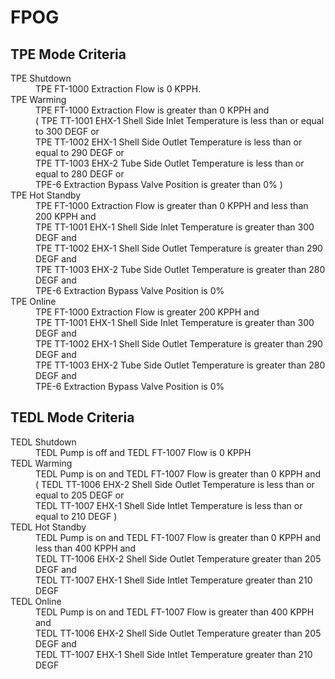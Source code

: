 # FPOG

## TPE Mode Criteria

<dl>
<dt>TPE Shutdown</dt>
<dd>TPE FT-1000 Extraction Flow is 0 KPPH.
</dd> 

<dt>TPE Warming</dt>
<dd>TPE FT-1000 Extraction Flow is greater than 0 KPPH and<br/>
  ( TPE TT-1001 EHX-1 Shell Side Inlet Temperature is less than or equal to 300 DEGF or <br/>
    TPE TT-1002 EHX-1 Shell Side Outlet Temperature is less than or equal to 290 DEGF or<br/>
    TPE TT-1003 EHX-2 Tube Side Outlet Temperature is less than or equal to 280 DEGF or<br/>
    TPE-6 Extraction Bypass Valve Position is greater than 0% )
</dd> 

<dt>TPE Hot Standby</dt>
<dd>TPE FT-1000 Extraction Flow is greater than 0 KPPH and less than 200 KPPH and<br/>
  TPE TT-1001 EHX-1 Shell Side Inlet Temperature is greater than 300 DEGF and<br/>
  TPE TT-1002 EHX-1 Shell Side Outlet Temperature is greater than 290 DEGF and<br/>
  TPE TT-1003 EHX-2 Tube Side Outlet Temperature is greater than 280 DEGF and<br/>
  TPE-6 Extraction Bypass Valve Position is 0%
</dd>  

<dt>TPE Online</dt>
<dd>TPE FT-1000 Extraction Flow is greater 200 KPPH and<br/>
  TPE TT-1001 EHX-1 Shell Side Inlet Temperature is greater than 300 DEGF and<br/>
  TPE TT-1002 EHX-1 Shell Side Outlet Temperature is greater than 290 DEGF and<br/>
  TPE TT-1003 EHX-2 Tube Side Outlet Temperature is greater than 280 DEGF and<br/>
  TPE-6 Extraction Bypass Valve Position is 0%
</dd>  
</dl>    
    
## TEDL Mode Criteria
<dl>
<dt>TEDL Shutdown</dt>
<dd>TEDL Pump is off and TEDL FT-1007 Flow is 0 KPPH
</dd>  

<dt>TEDL Warming</dt>
<dd>TEDL Pump is on and TEDL FT-1007 Flow is greater than 0 KPPH and <br/>
  ( TEDL TT-1006 EHX-2 Shell Side Outlet Temperature is less than or equal to 205 DEGF or<br/>
    TEDL TT-1007 EHX-1 Shell Side Intlet Temperature is less than or equal to 210 DEGF )
</dd>  
    
<dt>TEDL Hot Standby</dt>
<dd>TEDL Pump is on and TEDL FT-1007 Flow is greater than 0 KPPH and less than 400 KPPH and<br/>
  TEDL TT-1006 EHX-2 Shell Side Outlet Temperature greater than 205 DEGF and<br/>
  TEDL TT-1007 EHX-1 Shell Side Intlet Temperature greater than 210 DEGF
</dd>  
     
<dt>TEDL Online</dt>
<dd>TEDL Pump is on and TEDL FT-1007 Flow is greater than 400 KPPH and<br/>
  TEDL TT-1006 EHX-2 Shell Side Outlet Temperature greater than 205 DEGF and<br/>
  TEDL TT-1007 EHX-1 Shell Side Intlet Temperature greater than 210 DEGF
</dd>  
</dl>    
    
    
